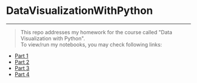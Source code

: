 # DataVisualizationWithPython
-------------------------------------------------------------------------------------------------------------------------------------------------
>This repo addresses my homework for the course called "Data Visualization with Python". <br>
To view/run my notebooks, you may check following links:<br>

* <a href="https://colab.research.google.com/drive/1FCXStiNiIAUcfnDzu5l3D2ckconK-j41?usp=sharing">Part 1</a>
* <a href="https://colab.research.google.com/drive/1dh4cy4h1U7rNtUisjn2hibIO5fW0KqQc?usp=sharing">Part 2</a>
* <a href="https://colab.research.google.com/drive/1Q_BVYPbIB_Arg3uem8NcTF5rFCNHwBeN?usp=sharing">Part 3</a>
* <a href="https://colab.research.google.com/drive/10r6NDps8Kjz1GN6e4pnnTvpf6_Kj6jYz?usp=sharing">Part 4</a>
